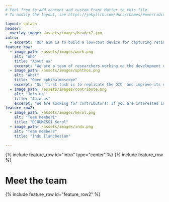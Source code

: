 ```yaml
---
# Feel free to add content and custom Front Matter to this file.
# To modify the layout, see https://jekyllrb.com/docs/themes/#overriding-theme-defaults

layout: splash
header:
  overlay_image: /assets/images/header2.jpg
intro: 
  - excerpt: 'Our aim is to build a low-cost device for capturing retinal fundus images and equip it with Artificial Intelligence based software to detect Diabetic Retinopathy from the images. The primary goal is to make AI based diagnostics accesible to a larger population, especially in developing countries. In addition, this device could be a useful tool to collect data for research purposes and improve the AI software. This is an extension of the Open Indirect Ophthalmoscope project (OIO).'
feature_row:
  - image_path: /assets/images/work.png
    alt: "Who"
    title: "About us"
    excerpt: "We are a team of researchers working on the development of explainable AI solutions for the diagnosis of eye diseases (mainly Diabetic Retinopathy)."
  - image_path: /assets/images/ophthos.png
    alt: "What"
    title: "Open ophthalmoscope"
    excerpt: "Our first task is to replicate the OIO  and improve its documentation so that ophthalmologists and other researchers with limited resources can easily mount it to collect and diagnose fundus images."
  - image_path: /assets/images/contribute.png
    alt: "Join us"
    title: "Join us"
    excerpt: "We are looking for contributors! If you are interested in our project, please feel free to reach out to us by email."
feature_row2:
  - image_path: /assets/images/kerol.png
    alt: "Team member1"
    title: "DJOUMESSI Kerol"
  - image_path: /assets/images/indu.png
    alt: "Team member2"
    title: "Indu Ilanchezian"

---
```


{% include feature_row id="intro" type="center" %}
{% include feature_row %}
# Meet the team 
{% include feature_row id="feature_row2" %}

